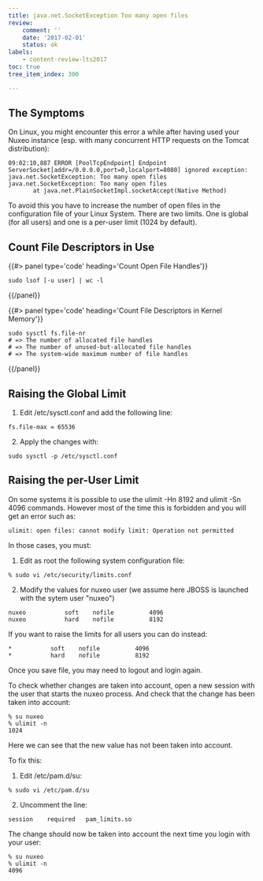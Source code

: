 ```yaml
---
title: java.net.SocketException Too many open files
review:
    comment: ''
    date: '2017-02-01'
    status: ok
labels:
    - content-review-lts2017
toc: true
tree_item_index: 300

---
```


## The Symptoms

On Linux, you might encounter this error a while after having used your Nuxeo instance (esp. with many concurrent HTTP requests on the Tomcat distribution):

```
09:02:10,887 ERROR [PoolTcpEndpoint] Endpoint ServerSocket[addr=/0.0.0.0,port=0,localport=8080] ignored exception: java.net.SocketException: Too many open files
java.net.SocketException: Too many open files
       at java.net.PlainSocketImpl.socketAccept(Native Method)
```

To avoid this you have to increase the number of open files in the configuration file of your Linux System. There are two limits. One is global (for all users) and one is a per-user limit (1024 by default).

## Count File Descriptors in Use

{{#> panel type='code' heading='Count Open File Handles'}}
```
sudo lsof [-u user] | wc -l
```
{{/panel}}

{{#> panel type='code' heading='Count File Descriptors in Kernel Memory'}}
```
sudo sysctl fs.file-nr
# => The number of allocated file handles
# => The number of unused-but-allocated file handles
# => The system-wide maximum number of file handles
```
{{/panel}}

## Raising the Global Limit

1. Edit /etc/sysctl.conf and add the following line:
  ```
  fs.file-max = 65536
  ```
2. Apply the changes with:
  ```
  sudo sysctl -p /etc/sysctl.conf
  ```

## Raising the per-User Limit

On some systems it is possible to use the ulimit -Hn 8192 and ulimit -Sn 4096 commands. However most of the time this is forbidden and you will get an error such as:
```
ulimit: open files: cannot modify limit: Operation not permitted
```

In those cases, you must:
1. Edit as root the following system configuration file:
```
% sudo vi /etc/security/limits.conf
```
2. Modify the values for nuxeo user (we assume here JBOSS is launched with the sytem user "nuxeo")
```
nuxeo           soft    nofile          4096
nuxeo           hard    nofile          8192
```

If you want to raise the limits for all users you can do instead:

```
*           soft    nofile          4096
*           hard    nofile          8192
```

Once you save file, you may need to logout and login again.

To check whether changes are taken into account, open a new session with the user that starts the nuxeo process. And check that the change has been taken into account:

```
% su nuxeo
% ulimit -n
1024
```

Here we can see that the new value has not been taken into account.

To fix this:
1. Edit /etc/pam.d/su:
```
% sudo vi /etc/pam.d/su
```
2. Uncomment the line:
```
session    required   pam_limits.so
```

  The change should now be taken into account the next time you login with your user:
  ```
  % su nuxeo
  % ulimit -n
  4096
  ```
